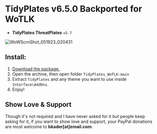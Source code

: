# TidyPlates v6.5.0 Backported for WoTLK


+ **TidyPlates ThreatPlates** `v5.7`

![WoWScrnShot_051923_020431](https://github.com/edensaw1/TidyPlates_WoTLK/assets/133907143/9abefcf4-ea38-4427-894d-533f9fca0412)



## Install:

1. [Download the package.](https://github.com/bkader/TidyPlates_WoTLK/archive/refs/heads/main.zip)
2. Open the archive, then open folder `TidyPlates_WoTLK-main`
3. Extract `TidyPlates` and any theme you want to use inside `Interface\AddOns`.
4. Enjoy!

## Show Love & Support

Though it's not required and I have never asked for it but people keep asking for it, if you want to show love and support, your PayPal donations are most welcome to **bkader[at]email.com**.
